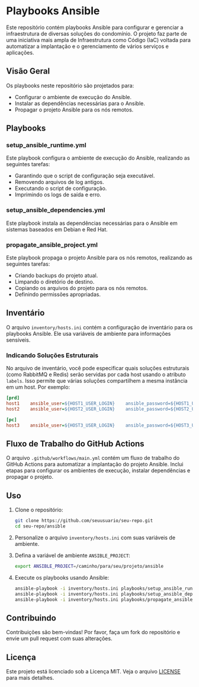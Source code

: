 # Playbooks Ansible

Este repositório contém playbooks Ansible para configurar e gerenciar a infraestrutura de diversas soluções do condomínio. O projeto faz parte de uma iniciativa mais ampla de Infraestrutura como Código (IaC) voltada para automatizar a implantação e o gerenciamento de vários serviços e aplicações.

## Visão Geral

Os playbooks neste repositório são projetados para:

- Configurar o ambiente de execução do Ansible.
- Instalar as dependências necessárias para o Ansible.
- Propagar o projeto Ansible para os nós remotos.

## Playbooks

### setup_ansible_runtime.yml

Este playbook configura o ambiente de execução do Ansible, realizando as seguintes tarefas:

- Garantindo que o script de configuração seja executável.
- Removendo arquivos de log antigos.
- Executando o script de configuração.
- Imprimindo os logs de saída e erro.

### setup_ansible_dependencies.yml

Este playbook instala as dependências necessárias para o Ansible em sistemas baseados em Debian e Red Hat.

### propagate_ansible_project.yml

Este playbook propaga o projeto Ansible para os nós remotos, realizando as seguintes tarefas:

- Criando backups do projeto atual.
- Limpando o diretório de destino.
- Copiando os arquivos do projeto para os nós remotos.
- Definindo permissões apropriadas.

## Inventário

O arquivo `inventory/hosts.ini` contém a configuração de inventário para os playbooks Ansible. Ele usa variáveis de ambiente para informações sensíveis.

### Indicando Soluções Estruturais

No arquivo de inventário, você pode especificar quais soluções estruturais (como RabbitMQ e Redis) serão servidas por cada host usando o atributo `labels`. Isso permite que várias soluções compartilhem a mesma instância em um host. Por exemplo:

```ini
[prd]
host1    ansible_user=${HOST1_USER_LOGIN}    ansible_password=${HOST1_USER_PASSWORD}    CF_TUNNEL_TOKEN=${CF_TUNNEL_TOKEN_HOST1}    labels='[ "ansible_controller", "rabbitmq" ]'
host2    ansible_user=${HOST2_USER_LOGIN}    ansible_password=${HOST2_USER_PASSWORD}    CF_TUNNEL_TOKEN=${CF_TUNNEL_TOKEN_HOST2}    labels='[ "ansible_controller" ]'

[pc]
host3    ansible_user=${HOST3_USER_LOGIN}    ansible_password=${HOST3_USER_PASSWORD}    CF_TUNNEL_TOKEN=${CF_TUNNEL_TOKEN_HOST3}    labels='[ "open_webui", "tabbyml" ]'
```

## Fluxo de Trabalho do GitHub Actions

O arquivo `.github/workflows/main.yml` contém um fluxo de trabalho do GitHub Actions para automatizar a implantação do projeto Ansible. Inclui etapas para configurar os ambientes de execução, instalar dependências e propagar o projeto.

## Uso

1. Clone o repositório:

    ```bash
    git clone https://github.com/seuusuario/seu-repo.git
    cd seu-repo/ansible
    ```

2. Personalize o arquivo `inventory/hosts.ini` com suas variáveis de ambiente.

3. Defina a variável de ambiente `ANSIBLE_PROJECT`:

    ```bash
    export ANSIBLE_PROJECT=/caminho/para/seu/projeto/ansible
    ```

4. Execute os playbooks usando Ansible:

    ```bash
    ansible-playbook -i inventory/hosts.ini playbooks/setup_ansible_runtime.yml
    ansible-playbook -i inventory/hosts.ini playbooks/setup_ansible_dependencies.yml
    ansible-playbook -i inventory/hosts.ini playbooks/propagate_ansible_project.yml
    ```

## Contribuindo

Contribuições são bem-vindas! Por favor, faça um fork do repositório e envie um pull request com suas alterações.

## Licença

Este projeto está licenciado sob a Licença MIT. Veja o arquivo [LICENSE](../LICENSE) para mais detalhes.
